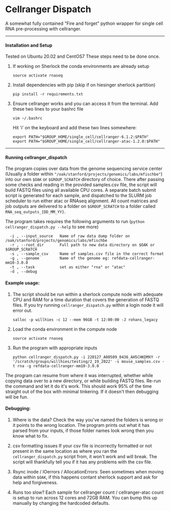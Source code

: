 # Cellranger Dispatch
A somewhat fully contained "Fire and forget" python wrapper for single cell RNA pre-processing with cellranger.

***

#### Installation and Setup

Tested on Ubuntu 20.02 and CentOS7 
These steps need to be done once. 

1. If working on Sherlock the conda environments are already setup

	```
	source activate rnaseq
	```
2. Install dependencies with pip (skip if on hiesinger sherlock partition)

	```
	pip install -r requirements.txt
	```
3. Ensure cellranger works and you can access it from the terminal. Add these two lines to your bashrc file

	```
	vim ~/.bashrc
	```
	Hit 'i' on the keyboard and add these two lines somewhere:

	```
	export PATH="$GROUP_HOME/single_cell/cellranger-6.1.2:$PATH"
	export PATH="$GROUP_HOME/single_cell/cellranger-atac-1.2.0:$PATH"
	```

***

#### Running cellranger_dispatch

The program copies over data from the genome sequencing service center (Usually a folder within `"/oak/stanford/projects/genomics/labs/mfischbe"`) into our own `$OAK` or `$GROUP_SCRATCH` directory of choice. There after passing some checks and reading in the provided samples.csv file, the script will build FASTQ files using all available CPU cores. A separate batch submit script is generated for each sample, and dispatched to the SLURM job scheduler to run either atac or RNAseq alignment. All count matrices and job outputs are delivered to a folder on `$GROUP_SCRATCH` to a folder called `RNA_seq_outputs_{DD_MM_YY}`. 


The program takes requires the following arguments to run (```python cellranger_dispatch.py --help``` to see more)

```
  -i , --input_source   Name of raw data dump folder on /oak/stanford/projects/genomics/labs/mfischbe
  -r , --root_dir       Full path to new data directory on $OAK or $GROUP_SCRATCH
  -s , --sample_csv     Name of samples.csv file in the correct format
  -g , --genome         Name of the genome eg: refdata-cellranger-mm10-3.0.0
  -t , --task           set as either "rna" or "atac"
  -d , --debug 			
```

#### Example usage:

1. The script should be run within a sherlock compute node with adequate CPU and RAM for a time duration that covers the generation of FASTQ files. If you try running ```cellranger_dispatch.py``` within a login node it will error out.

	```
	salloc -p willhies -c 12 --mem 96GB -t 12:00:00 -J rohans_legacy
	```

2. Load the conda environment in the compute node

	```
	source activate rnaseq
	```

3. Run the program with appropriate inputs

	```
	python cellranger_dispatch.py -i 220127_A00509_0436_AH5CHKDMXY -r '/scratch/groups/willhies/testing/2_19_2022' -s mouse_samples.csv -t rna -g refdata-cellranger-mm10-3.0.0
	```

The program can resume from where it was interrupted, whether while copying data over to a new directory, or while building FASTQ files. Re-run the command and let it do it's work. This should work 95% of the time straight out of the box with minimal tinkering. If it doesn't then debugging will be fun. 


#### Debugging:

1. Where is the data? 
	Check the way you've named the folders is wrong or it points to the wrong location. The program prints out what it has parsed from your inputs, if those folder names look wrong then you know what to fix.

2. csv formatting issues
	If your csv file is incorrectly formatted or not present in the same location as where you ran the `cellranger_dispatch.py` script from, it won't work and will break. The script will thankfully tell you if it has any problems with the csv file. 

3. Rsync inode / IOerrors / AllocationErrors:
	Seen sometimes when moving data within `$OAK`, if this happens contant sherlock support and ask for help and forgiveness. 

4. Runs too slow? 
	Each sample for cellranger count / cellranger-atac count is setup to run across 12 cores and 72GB RAM. You can bump this up manually by changing the hardcoded defaults. 


